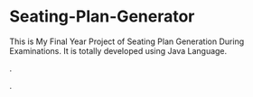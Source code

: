 # Seating-Plan-Generator

This is My Final Year Project of Seating Plan Generation During Examinations. It is totally developed using Java Language.












.























































































































































































































































.






































